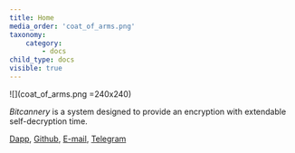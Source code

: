 ```yaml
---
title: Home
media_order: 'coat_of_arms.png'
taxonomy:
    category:
        - docs
child_type: docs
visible: true
---
```


![](coat_of_arms.png =240x240)

*Bitcannery* is a system designed to provide an encryption with extendable self-decryption time.

[Dapp](https://bitcannery.github.io/bitcannery-dapp/), [Github](https://github.com/bitcannery/), [E-mail](mailto:pavel@bitcannery.net), [Telegram](https://tm.me/bitcannery/)  
